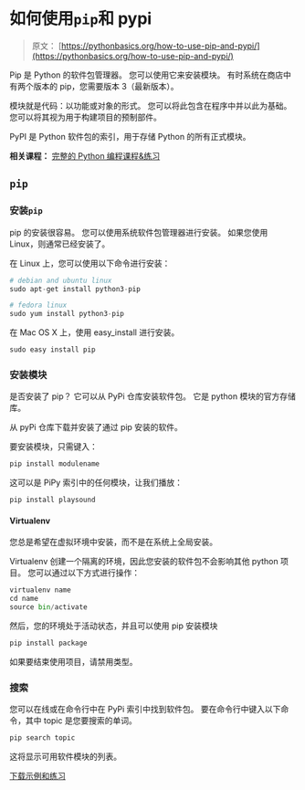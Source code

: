 # 如何使用`pip`和 pypi

> 原文： [https://pythonbasics.org/how-to-use-pip-and-pypi/](https://pythonbasics.org/how-to-use-pip-and-pypi/)

Pip 是 Python 的软件包管理器。 您可以使用它来安装模块。 有时系统在商店中有两个版本的 pip，您需要版本 3（最新版本）。

模块就是代码：以功能或对象的形式。 您可以将此包含在程序中并以此为基础。 您可以将其视为用于构建项目的预制部件。

PyPI 是 Python 软件包的索引，用于存储 Python 的所有正式模块。

**相关课程：** [完整的 Python 编程课程&练习](https://gum.co/dcsp)

## `pip`

### 安装`pip`

pip 的安装很容易。 您可以使用系统软件包管理器进行安装。 如果您使用 Linux，则通常已经安装了。

在 Linux 上，您可以使用以下命令进行安装：

```py
# debian and ubuntu linux
sudo apt-get install python3-pip

# fedora linux
sudo yum install python3-pip

```

在 Mac OS X 上，使用 easy_install 进行安装。

```py
sudo easy install pip

```

### 安装模块

是否安装了 pip？ 它可以从 PyPi 仓库安装软件包。 它是 python 模块的官方存储库。

从 pyPi 仓库下载并安装了通过 pip 安装的软件。

要安装模块，只需键入：

```py
pip install modulename

```

这可以是 PiPy 索引中的任何模块，让我们播放：

```py
pip install playsound

```

#### Virtualenv

您总是希望在虚拟环境中安装，而不是在系统上全局安装。

Virtualenv 创建一个隔离的环境，因此您安装的软件包不会影响其他 python 项目。 您可以通过以下方式进行操作：

```py
virtualenv name
cd name
source bin/activate

```

然后，您的环境处于活动状态，并且可以使用 pip
安装模块

```py
pip install package

```

如果要结束使用项目，请禁用类型。

### 搜索

您可以在线或在命令行中在 PyPi 索引中找到软件包。
要在命令行中键入以下命令，其中 topic 是您要搜索的单词。

```py
pip search topic

```

这将显示可用软件模块的列表。

[下载示例和练习](https://gum.co/dcsp)